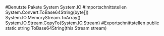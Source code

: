 #Benutzte Pakete
System
System.IO
#Importschnittstellen
System.Convert.ToBase64String(byte[])
System.IO.MemoryStream.ToArray()
System.IO.Stream.CopyTo(System.IO.Stream)
#Exportschnittstellen
public static string ToBase64String(this Stream stream)
